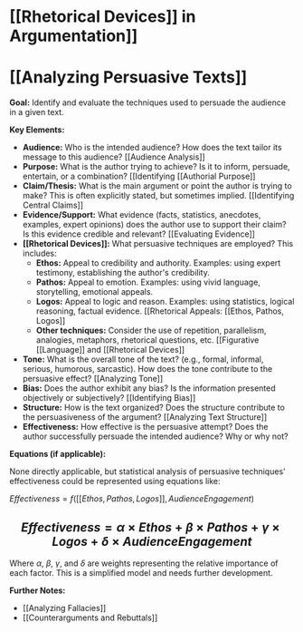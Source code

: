 # [[Rhetorical Devices]] in Argumentation]]
# [[Analyzing Persuasive Texts]]

**Goal:** Identify and evaluate the techniques used to persuade the audience in a given text.

**Key Elements:**

* **Audience:**  Who is the intended audience? How does the text tailor its message to this audience?  [[Audience Analysis]]
* **Purpose:** What is the author trying to achieve?  Is it to inform, persuade, entertain, or a combination? [[Identifying [[Authorial Purpose]]
* **Claim/Thesis:** What is the main argument or point the author is trying to make?  This is often explicitly stated, but sometimes implied. [[Identifying Central Claims]]
* **Evidence/Support:** What evidence (facts, statistics, anecdotes, examples, expert opinions) does the author use to support their claim? Is this evidence credible and relevant? [[Evaluating Evidence]]
* **[[Rhetorical Devices]]:** What persuasive techniques are employed? This includes:
    * **Ethos:** Appeal to credibility and authority.  Examples: using expert testimony, establishing the author's credibility.
    * **Pathos:** Appeal to emotion. Examples: using vivid language, storytelling, emotional appeals.
    * **Logos:** Appeal to logic and reason. Examples: using statistics, logical reasoning, factual evidence.  [[Rhetorical Appeals: [[Ethos, Pathos, Logos]]
    * **Other techniques:**  Consider the use of repetition, parallelism, analogies, metaphors, rhetorical questions, etc. [[Figurative [[Language]] and [[Rhetorical Devices]]
* **Tone:** What is the overall tone of the text? (e.g., formal, informal, serious, humorous, sarcastic). How does the tone contribute to the persuasive effect? [[Analyzing Tone]]
* **Bias:** Does the author exhibit any bias?  Is the information presented objectively or subjectively?  [[Identifying Bias]]
* **Structure:** How is the text organized? Does the structure contribute to the persuasiveness of the argument? [[Analyzing Text Structure]]
* **Effectiveness:** How effective is the persuasive attempt?  Does the author successfully persuade the intended audience? Why or why not?


**Equations (if applicable):**

None directly applicable, but statistical analysis of persuasive techniques' effectiveness could be represented using equations like:

$Effectiveness = f([[Ethos, Pathos, Logos]], AudienceEngagement)$


## $$Effectiveness = \alpha \times Ethos + \beta \times Pathos + \gamma \times Logos + \delta \times AudienceEngagement$$

Where $\alpha$, $\beta$, $\gamma$, and $\delta$ are weights representing the relative importance of each factor.  This is a simplified model and needs further development.


**Further Notes:**

* [[Analyzing Fallacies]]
* [[Counterarguments and Rebuttals]]


